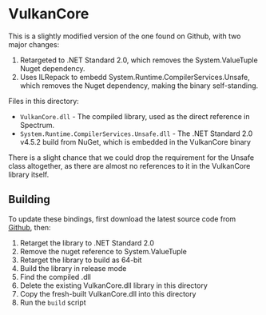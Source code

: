# VulkanCore

This is a slightly modified version of the one found on Github, with two major changes:

1. Retargeted to .NET Standard 2.0, which removes the System.ValueTuple Nuget dependency.
2. Uses ILRepack to embedd System.Runtime.CompilerServices.Unsafe, which removes the Nuget dependency, making the binary self-standing.

Files in this directory:
* `VulkanCore.dll` - The compiled library, used as the direct reference in Spectrum.
* `System.Runtime.CompilerServices.Unsafe.dll` - The .NET Standard 2.0 v4.5.2 build from NuGet, which is embedded in the VulkanCore binary

There is a slight chance that we could drop the requirement for the Unsafe class altogether, as there are almost no references to it in the VulkanCore library itself.

## Building

To update these bindings, first download the latest source code from [Github](https://github.com/discosultan/VulkanCore), then:

1. Retarget the library to .NET Standard 2.0
2. Remove the nuget reference to System.ValueTuple
3. Retarget the library to build as 64-bit
4. Build the library in release mode
5. Find the compiled .dll
6. Delete the existing VulkanCore.dll library in this directory
7. Copy the fresh-built VulkanCore.dll into this directory
8. Run the `build` script
